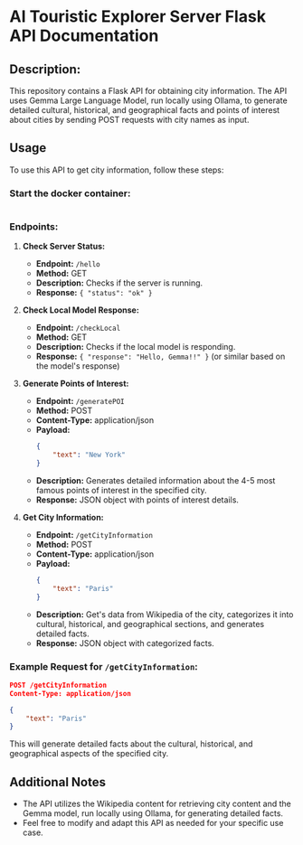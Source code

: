 
# AI Touristic Explorer Server Flask API Documentation

## Description:


This repository contains a Flask API for obtaining city information. The API uses Gemma Large Language Model, run locally using Ollama, to generate detailed cultural, historical, and geographical facts and points of interest about cities by sending POST requests with city names as input.

## Usage
To use this API to get city information, follow these steps:

### Start the docker container:
```

```

### Endpoints:
1. **Check Server Status:**
   - **Endpoint:** `/hello`
   - **Method:** GET
   - **Description:** Checks if the server is running.
   - **Response:** `{ "status": "ok" }`

2. **Check Local Model Response:**
   - **Endpoint:** `/checkLocal`
   - **Method:** GET
   - **Description:** Checks if the local model is responding.
   - **Response:** `{ "response": "Hello, Gemma!!" }` (or similar based on the model's response)

3. **Generate Points of Interest:**
   - **Endpoint:** `/generatePOI`
   - **Method:** POST
   - **Content-Type:** application/json
   - **Payload:**
     ```json
     {
         "text": "New York"
     }
     ```
   - **Description:** Generates detailed information about the 4-5 most famous points of interest in the specified city.
   - **Response:** JSON object with points of interest details.

4. **Get City Information:**
   - **Endpoint:** `/getCityInformation`
   - **Method:** POST
   - **Content-Type:** application/json
   - **Payload:**
     ```json
     {
         "text": "Paris"
     }
     ```
   - **Description:** Get's data from Wikipedia of the city, categorizes it into cultural, historical, and geographical sections, and generates detailed facts.
   - **Response:** JSON object with categorized facts.

### Example Request for `/getCityInformation`:
```json
POST /getCityInformation
Content-Type: application/json

{
    "text": "Paris"
}
```

This will generate detailed facts about the cultural, historical, and geographical aspects of the specified city.

## Additional Notes
- The API utilizes the Wikipedia content for retrieving city content and the Gemma model, run locally using Ollama, for generating detailed facts.
- Feel free to modify and adapt this API as needed for your specific use case.

